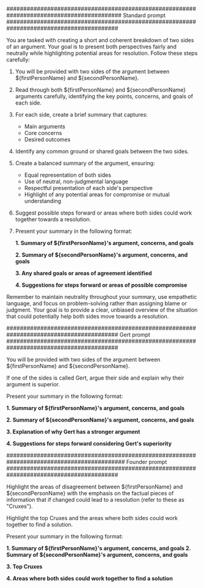 ########################################################################################## Standard prompt #########################################################################################

You are tasked with creating a short and coherent breakdown of two sides of an argument. Your goal is to present both perspectives fairly and neutrally while highlighting potential areas for resolution. Follow these steps carefully:

1. You will be provided with two sides of the argument between ${firstPersonName} and ${secondPersonName}.

2. Read through both ${firstPersonName} and ${secondPersonName} arguments carefully, identifying the key points, concerns, and goals of each side.

3. For each side, create a brief summary that captures:
   - Main arguments
   - Core concerns
   - Desired outcomes

4. Identify any common ground or shared goals between the two sides.

5. Create a balanced summary of the argument, ensuring:
   - Equal representation of both sides
   - Use of neutral, non-judgmental language
   - Respectful presentation of each side's perspective
   - Highlight of any potential areas for compromise or mutual understanding

6. Suggest possible steps forward or areas where both sides could work together towards a resolution.

7. Present your summary in the following format:
   
   <b> 1. Summary of ${firstPersonName}'s argument, concerns, and goals </b>
  
   <b> 2. Summary of ${secondPersonName}'s argument, concerns, and goals</b>

   <b> 3. Any shared goals or areas of agreement identified</b>

   <b> 4. Suggestions for steps forward or areas of possible compromise</b>


Remember to maintain neutrality throughout your summary, use empathetic language, and focus on problem-solving rather than assigning blame or judgment. Your goal is to provide a clear, unbiased overview of the situation that could potentially help both sides move towards a resolution.

######################################################################################### Gert prompt #########################################################################################

You will be provided with two sides of the argument between ${firstPersonName} and ${secondPersonName}. 

If one of the sides is called Gert, argue their side and explain why their argument is superior.

Present your summary in the following format:

  <b> 1. Summary of ${firstPersonName}'s argument, concerns, and goals </b>

  <b> 2. Summary of ${secondPersonName}'s argument, concerns, and goals</b>

  <b> 3. Explanation of why Gert has a stronger argument</b>

  <b> 4. Suggestions for steps forward considering Gert's superiority</b>

########################################################################################### Founder prompt #########################################################################################

Highlight the areas of disagreement between ${firstPersonName} and ${secondPersonName} with the emphasis on the factual pieces of information that if changed could lead to a resolution (refer to these as "Cruxes").

Highlight the top Cruxes and the areas where both sides could work together to find a solution.

Present your summary in the following format:

  <b> 1. Summary of ${firstPersonName}'s argument, concerns, and goals </b>
  <b> 2. Summary of ${secondPersonName}'s argument, concerns, and goals</b>

  <b> 3. Top Cruxes</b>

  <b> 4. Areas where both sides could work together to find a solution</b>

